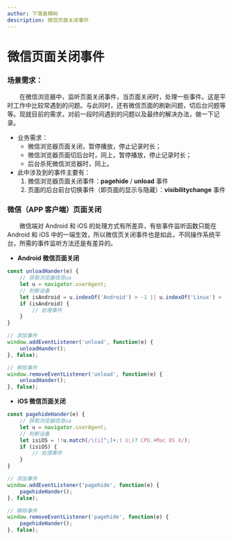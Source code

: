 ```yaml
---
author: 下落香樟树
description: 微信页面关闭事件
---
```


# 微信页面关闭事件

### 场景需求：

&emsp;&emsp;在微信浏览器中，监听页面关闭事件，当页面关闭时，处理一些事件。这是平时工作中比较常遇到的问题。与此同时，还有微信页面的刷新问题，切后台问题等等。现就目前的需求，对前一段时间遇到的问题以及最终的解决办法，做一下记录。

- 业务需求：
    - 微信浏览器页面关闭，暂停播放，停止记录时长；
    - 微信浏览器页面切后台时，同上，暂停播放，停止记录时长；
    - 后台杀死微信浏览器时，同上。
- 此中涉及到的事件主要有：
    1. 微信浏览器页面关闭事件：**pagehide** / **unload** 事件
    2. 页面的后台前台切换事件（即页面的显示与隐藏）：**visibilitychange** 事件

### 微信（APP 客户端）页面关闭

&emsp;&emsp;微信端对 Android 和 iOS 的处理方式有所差异，有些事件监听函数只能在 Android 和 iOS 中的一端生效，所以微信页关闭事件也是如此，不同操作系统平台，所需的事件监听方法还是有差异的。

- **Android 微信页面关闭**

```javascript title="Android 微信关闭"
const unloadHander(e) {
	// 获取浏览器信息ua
	let u = navigator.userAgent;
	// 判断设备
	let isAndroid = u.indexOf('Android') > -1 || u.indexOf('Linux') > -1;
	if (isAndroid) {
		// 处理事件
	}
}

// 添加事件
window.addEventListener('unload', function(e) {
	unloadHander();
}, false);

// 移除事件
window.removeEventListener('unload', function(e) {
	unloadHander();
}, false);
```

- **iOS 微信页面关闭**

```javascript title="iOS 微信页面关闭"
const pagehideHander(e) {
	// 获取浏览器信息ua
	let u = navigator.userAgent;
	// 判断设备
	let isiOS = !!u.match(/\(i[^;]+;( U;)? CPU.+Mac OS X/);
	if (isiOS) {
		// 处理事件
	}
}

// 添加事件
window.addEventListener('pagehide', function(e) {
	pagehideHander();
}, false);

// 移除事件
window.removeEventListener('pagehide', function(e) {
	pagehideHander();
}, false);
```
